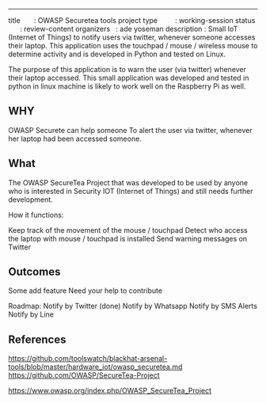 ---
title        : OWASP Securetea tools project
type         : working-session
status       : review-content
organizers   : ade yoseman
description  : Small IoT (Internet of Things) to notify users via twitter, whenever someone accesses their laptop. This application uses the touchpad / mouse / wireless mouse to determine activity and is developed in Python and tested on Linux.

The purpose of this application is to warn the user (via twitter) whenever their laptop accessed. This small application was developed and tested in python in linux machine is likely to work well on the Raspberry Pi as well.



## WHY
OWASP Securete can help someone
To alert the user via twitter, whenever her laptop had been accessed someone.

## What
The OWASP SecureTea Project that was developed to be used by anyone who is interested in Security IOT (Internet of Things) and still needs further development.

How it functions:

Keep track of the movement of the mouse / touchpad
Detect who access the laptop with mouse / touchpad is installed
Send warning messages on Twitter


## Outcomes

Some add feature
Need your help to contribute

Roadmap:
Notify by Twitter (done)
Notify by Whatsapp
Notify by SMS Alerts
Notify by Line

## References
https://github.com/toolswatch/blackhat-arsenal-tools/blob/master/hardware_iot/owasp_securetea.md
https://github.com/OWASP/SecureTea-Project

https://www.owasp.org/index.php/OWASP_SecureTea_Project
